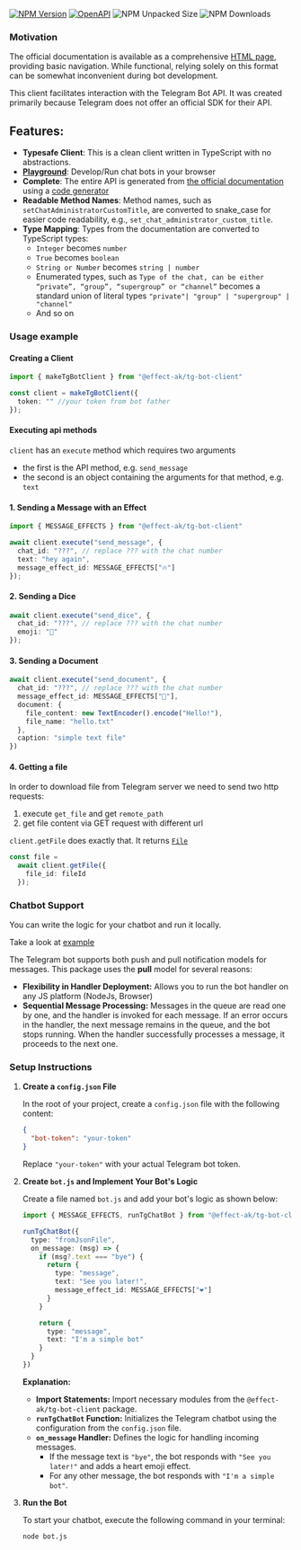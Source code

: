 [![NPM Version](https://img.shields.io/npm/v/%40effect-ak%2Ftg-bot-client)](https://www.npmjs.com/package/@effect-ak/tg-bot-client)
[![OpenAPI](https://img.shields.io/badge/OpenAPI-3.1-blue.svg)](https://effect-ak.github.io/telegram-bot-api/)
![NPM Unpacked Size](https://img.shields.io/npm/unpacked-size/%40effect-ak%2Ftg-bot-client)
![NPM Downloads](https://img.shields.io/npm/dw/%40effect-ak%2Ftg-bot-client)



### Motivation

The official documentation is available as a comprehensive [HTML page](https://core.telegram.org/bots/api), providing basic navigation. While functional, relying solely on this format can be somewhat inconvenient during bot development.

This client facilitates interaction with the Telegram Bot API. It was created primarily because Telegram does not offer an official SDK for their API.

## Features:
- **Typesafe Client**: This is a clean client written in TypeScript with no abstractions.
- **[Playground](https://effect-ak.github.io/telegram-bot-playground/)**: Develop/Run chat bots in your browser 
- **Complete**: The entire API is generated from [the official documentation](https://core.telegram.org/bots/api) using a [code generator](./codegen/main.ts)
- **Readable Method Names**: Method names, such as `setChatAdministratorCustomTitle`, are converted to snake_case for easier code readability, e.g., `set_chat_administrator_custom_title`.
- **Type Mapping**: Types from the documentation are converted to TypeScript types:
  - `Integer` becomes `number`
  - `True` becomes `boolean`
  - `String or Number` becomes `string | number`
  - Enumerated types, such as `Type of the chat, can be either “private”, “group”, “supergroup” or “channel”` becomes a standard union of literal types `"private"| "group" | "supergroup" | "channel"`
  - And so on

### Usage example

#### Creating a Client

```typescript
import { makeTgBotClient } from "@effect-ak/tg-bot-client"

const client = makeTgBotClient({
  token: "" //your token from bot father
});
```

#### Executing api methods

`client` has an `execute` method which requires two arguments

- the first is the API method, e.g. `send_message`
- the second is an object containing the arguments for that method, e.g. `text`

#### 1. Sending a Message with an Effect

```typescript
import { MESSAGE_EFFECTS } from "@effect-ak/tg-bot-client"

await client.execute("send_message", {
  chat_id: "???", // replace ??? with the chat number
  text: "hey again",
  message_effect_id: MESSAGE_EFFECTS["🔥"]
});
```

#### 2. Sending a Dice

```typescript
await client.execute("send_dice", {
  chat_id: "???", // replace ??? with the chat number
  emoji: "🎲"
});
```

#### 3. Sending a Document

```typescript
await client.execute("send_document", {
  chat_id: "???", // replace ??? with the chat number
  message_effect_id: MESSAGE_EFFECTS["🎉"],
  document: {
    file_content: new TextEncoder().encode("Hello!"),
    file_name: "hello.txt"
  },
  caption: "simple text file"
})
```


#### 4. Getting a file

In order to download file from Telegram server we need to send two http requests:
1. execute `get_file` and get `remote_path`
2. get file content via GET request with different url

`client.getFile` does exactly that. It returns [`File`](https://developer.mozilla.org/en-US/docs/Web/API/File)

```typescript
const file = 
  await client.getFile({ 
    file_id: fileId
  });
```

### Chatbot Support

You can write the logic for your chatbot and run it locally.

Take a look at [example](./example/echo-bot.ts)

The Telegram bot supports both push and pull notification models for messages. This package uses the **pull** model for several reasons:

- **Flexibility in Handler Deployment:** Allows you to run the bot handler on any JS platform (NodeJs, Browser) 
- **Sequential Message Processing:** Messages in the queue are read one by one, and the handler is invoked for each message. If an error occurs in the handler, the next message remains in the queue, and the bot stops running. When the handler successfully processes a message, it proceeds to the next one.

### Setup Instructions

1. **Create a `config.json` File**

   In the root of your project, create a `config.json` file with the following content:

   ```json
   {
     "bot-token": "your-token"
   }
   ```

   Replace `"your-token"` with your actual Telegram bot token.

2. **Create `bot.js` and Implement Your Bot's Logic**

   Create a file named `bot.js` and add your bot's logic as shown below:

   ```typescript
   import { MESSAGE_EFFECTS, runTgChatBot } from "@effect-ak/tg-bot-client"

   runTgChatBot({
     type: "fromJsonFile",
     on_message: (msg) => {
       if (msg?.text === "bye") {
         return {
           type: "message",
           text: "See you later!",
           message_effect_id: MESSAGE_EFFECTS["❤️"]
         }
       }

       return {
         type: "message",
         text: "I'm a simple bot"
       }
     }
   })
   ```

   **Explanation:**
   - **Import Statements:** Import necessary modules from the `@effect-ak/tg-bot-client` package.
   - **`runTgChatBot` Function:** Initializes the Telegram chatbot using the configuration from the `config.json` file.
   - **`on_message` Handler:** Defines the logic for handling incoming messages.
     - If the message text is `"bye"`, the bot responds with `"See you later!"` and adds a heart emoji effect.
     - For any other message, the bot responds with `"I'm a simple bot"`.

3. **Run the Bot**

   To start your chatbot, execute the following command in your terminal:

   ```bash
   node bot.js
   ```